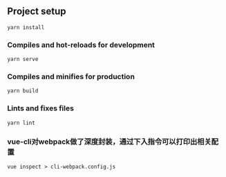 ## Project setup
```
yarn install
```

### Compiles and hot-reloads for development
```
yarn serve
```

### Compiles and minifies for production
```
yarn build
```

### Lints and fixes files
```
yarn lint
```

### vue-cli对webpack做了深度封装，通过下入指令可以打印出相关配置
```
vue inspect > cli-webpack.config.js 
```
